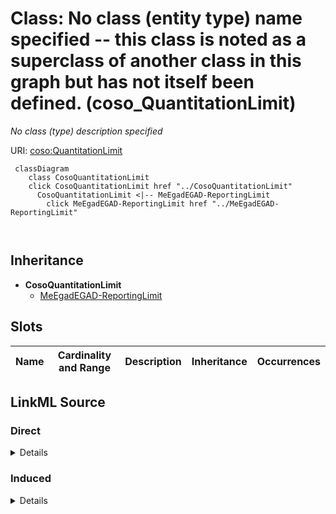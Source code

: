 

# Class: No class (entity type) name specified -- this class is noted as a superclass of another class in this graph but has not itself been defined. (coso_QuantitationLimit)


_No class (type) description specified_







URI: [coso:QuantitationLimit](http://w3id.org/coso/v1/contaminoso#QuantitationLimit)






```mermaid
 classDiagram
    class CosoQuantitationLimit
    click CosoQuantitationLimit href "../CosoQuantitationLimit"
      CosoQuantitationLimit <|-- MeEgadEGAD-ReportingLimit
        click MeEgadEGAD-ReportingLimit href "../MeEgadEGAD-ReportingLimit"
      
      
```





## Inheritance
* **CosoQuantitationLimit**
    * [MeEgadEGAD-ReportingLimit](../classes/MeEgadEGAD-ReportingLimit.md)



## Slots

| Name | Cardinality and Range | Description | Inheritance | Occurrences |
| ---  | --- | --- | --- | --- |














## LinkML Source

<!-- TODO: investigate https://stackoverflow.com/questions/37606292/how-to-create-tabbed-code-blocks-in-mkdocs-or-sphinx -->

### Direct

<details>

```yaml
name: coso_QuantitationLimit
conforms_to: No schema conformance document specified
description: No class (type) description specified
title: No class (entity type) name specified -- this class is noted as a superclass
  of another class in this graph but has not itself been defined.
from_schema: sawgraph-kg
rank: 1000
class_uri: coso:QuantitationLimit

```
</details>

### Induced

<details>

```yaml
name: coso_QuantitationLimit
conforms_to: No schema conformance document specified
description: No class (type) description specified
title: No class (entity type) name specified -- this class is noted as a superclass
  of another class in this graph but has not itself been defined.
from_schema: sawgraph-kg
rank: 1000
class_uri: coso:QuantitationLimit

```
</details>
